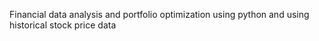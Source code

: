 Financial data analysis and portfolio optimization using python and  using historical stock price data
